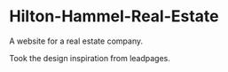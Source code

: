 # Hilton-Hammel-Real-Estate

A website for a real estate company.

Took the design inspiration from leadpages.
